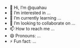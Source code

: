 - 👋 Hi, I’m @quahau
- 👀 I’m interested in ...
- 🌱 I’m currently learning ...
- 💞️ I’m looking to collaborate on ...
- 📫 How to reach me ...
- 😄 Pronouns: ...
- ⚡ Fun fact: ...

<!---
quahau/quahau is a ✨ special ✨ repository because its `README.md` (this file) appears on your GitHub profile.
You can click the Preview link to take a look at your changes.
--->
